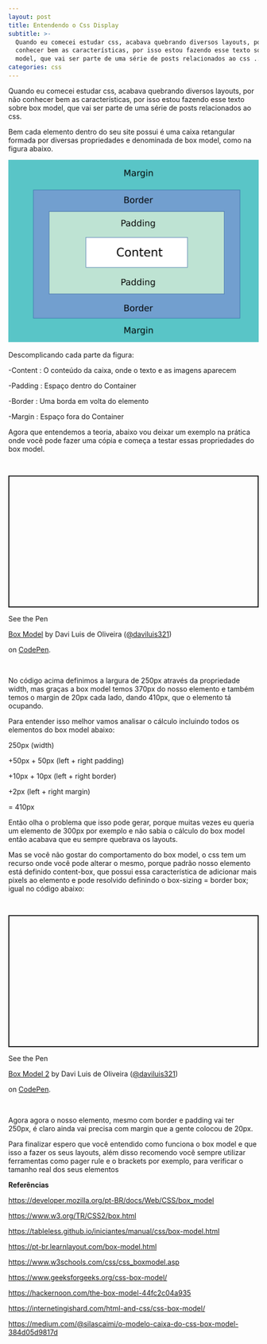 ```yaml
---
layout: post
title: Entendendo o Css Display
subtitle: >-
  Quando eu comecei estudar css, acabava quebrando diversos layouts, por não
  conhecer bem as características, por isso estou fazendo esse texto sobre box
  model, que vai ser parte de uma série de posts relacionados ao css ...
categories: css
---
```

Quando eu comecei estudar css, acabava quebrando diversos layouts, por não conhecer bem as características, por isso estou fazendo esse texto sobre box model, que vai ser parte de uma série de posts relacionados ao css.

Bem  cada elemento dentro do seu site possui é uma caixa retangular formada por diversas propriedades e denominada de box model, como na figura abaixo.

![Box Model](/img/uploads/box-model-1-1-.png "Box Model")

 Descomplicando cada parte da figura:

\-Content : O conteúdo da caixa, onde o texto e as imagens aparecem

\-Padding : Espaço dentro do Container 

\-Border : Uma borda em volta do elemento

\-Margin :  Espaço fora do Container

Agora que entendemos a teoria, abaixo vou deixar um exemplo na prática onde você pode fazer uma cópia e começa a testar essas propriedades do box model.

<br>

<div>

<p class="codepen" data-height="265" data-theme-id="0" data-default-tab="html,result" data-user="daviluis321" data-slug-hash="pozrqKw" style="height: 265px; box-sizing: border-box; display: flex; align-items: center; justify-content: center; border: 2px solid; margin: 1em 0; padding: 1em;" data-pen-title="Box Model">

  <span>See the Pen <a href="https://codepen.io/daviluis321/pen/pozrqKw/">

  Box Model</a> by Davi Luis de Oliveira (<a href="https://codepen.io/daviluis321">@daviluis321</a>)

  on <a href="https://codepen.io">CodePen</a>.</span>

</p>

</div>

<br>

No código acima definimos a largura de 250px  através da propriedade width, mas graças a box model temos 370px do nosso elemento e também temos o margin de 20px cada lado, dando 410px, que o elemento tá ocupando. 

Para entender isso melhor vamos analisar o cálculo incluindo todos os elementos do box model  abaixo:

250px (width)

+50px + 50px (left + right padding)

+10px + 10px  (left + right border)

+2px (left + right margin)

\= 410px  

Então olha o problema que isso pode gerar, porque muitas vezes  eu queria um elemento de 300px por exemplo e não sabia o cálculo do box model então acabava que eu sempre quebrava os layouts. 

Mas se você não gostar do comportamento do box model, o css tem um recurso onde você pode alterar o mesmo, porque padrão nosso elemento está definido content-box, que possui essa característica de adicionar mais pixels ao elemento e pode resolvido definindo o box-sizing = border box; igual no código abaixo:

<br>

<p class="codepen" data-height="265" data-theme-id="0" data-default-tab="html,result" data-user="daviluis321" data-slug-hash="zYOdQXO" style="height: 265px; box-sizing: border-box; display: flex; align-items: center; justify-content: center; border: 2px solid; margin: 1em 0; padding: 1em;" data-pen-title="Box Model 2">

  <span>See the Pen <a href="https://codepen.io/daviluis321/pen/zYOdQXO/">

  Box Model 2</a> by Davi Luis de Oliveira (<a href="https://codepen.io/daviluis321">@daviluis321</a>)

  on <a href="https://codepen.io">CodePen</a>.</span>

</p>

<br>

Agora agora o nosso elemento, mesmo com border e padding vai ter 250px, é claro ainda vai precisa com margin que a gente colocou de 20px.

Para finalizar espero que você entendido como funciona o box model e que isso a fazer os seus layouts, além disso recomendo você sempre utilizar ferramentas como pager rule e o brackets por exemplo, para verificar o tamanho real dos seus elementos

**Referências**

<https://developer.mozilla.org/pt-BR/docs/Web/CSS/box_model>

<https://www.w3.org/TR/CSS2/box.html>

<https://tableless.github.io/iniciantes/manual/css/box-model.html>

<https://pt-br.learnlayout.com/box-model.html>

<https://www.w3schools.com/css/css_boxmodel.asp>

<https://www.geeksforgeeks.org/css-box-model/>

<https://hackernoon.com/the-box-model-44fc2c04a935>

<https://internetingishard.com/html-and-css/css-box-model/>

<https://medium.com/@silascaimi/o-modelo-caixa-do-css-box-model-384d05d9817d>
